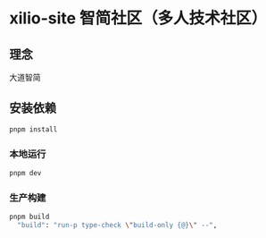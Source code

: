 # xilio-site 智简社区（多人技术社区）
 
## 理念
大道智简

## 安装依赖

```sh
pnpm install
```

### 本地运行

```sh
pnpm dev
```

### 生产构建

```sh
pnpm build
  "build": "run-p type-check \"build-only {@}\" --",
```

